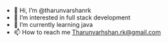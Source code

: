 - 👋 Hi, I’m @tharunvarshanrk
- 👀 I’m interested in full stack development
- 🌱 I’m currently learning java
- 📫 How to reach me Tharunvarhshan.rk@gmail.com

<!---
tharunvarshanrk/tharunvarshanrk is a ✨ special ✨ repository because its `README.md` (this file) appears on your GitHub profile.
You can click the Preview link to take a look at your changes.
--->

